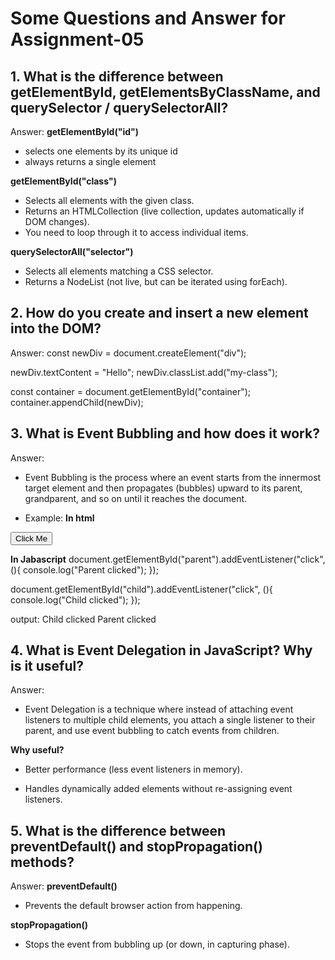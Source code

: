 # Some Questions and Answer for Assignment-05

## 1. What is the difference between getElementById, getElementsByClassName, and querySelector / querySelectorAll?

Answer:
**getElementById("id")**

- selects one elements by its unique id
- always returns a single element

**getElementById("class")**

- Selects all elements with the given class.
- Returns an HTMLCollection (live collection, updates automatically if DOM changes).
- You need to loop through it to access individual items.

**querySelectorAll("selector")**

- Selects all elements matching a CSS selector.
- Returns a NodeList (not live, but can be iterated using forEach).

## 2. How do you create and insert a new element into the DOM?

Answer:
const newDiv = document.createElement("div");

newDiv.textContent = "Hello";
newDiv.classList.add("my-class");

const container = document.getElementById("container");
container.appendChild(newDiv);

## 3. What is Event Bubbling and how does it work?

Answer:

- Event Bubbling is the process where an event starts from the innermost target element and then propagates (bubbles) upward to its parent, grandparent, and so on until it reaches the document.

- Example:
**In html**
<div id="parent">
  <button id="child">Click Me</button>
</div>

**In Jabascript**
document.getElementById("parent").addEventListener("click", (){
console.log("Parent clicked");
});

document.getElementById("child").addEventListener("click", (){
console.log("Child clicked");
});

output:
Child clicked
Parent clicked

## 4. What is Event Delegation in JavaScript? Why is it useful?

Answer:

- Event Delegation is a technique where instead of attaching event listeners to multiple child elements, you attach a single listener to their parent, and use event bubbling to catch events from children.

**Why useful?**

- Better performance (less event listeners in memory).

- Handles dynamically added elements without re-assigning event listeners.

## 5. What is the difference between preventDefault() and stopPropagation() methods?

Answer:
**preventDefault()**

- Prevents the default browser action from happening.

**stopPropagation()**

- Stops the event from bubbling up (or down, in capturing phase).
